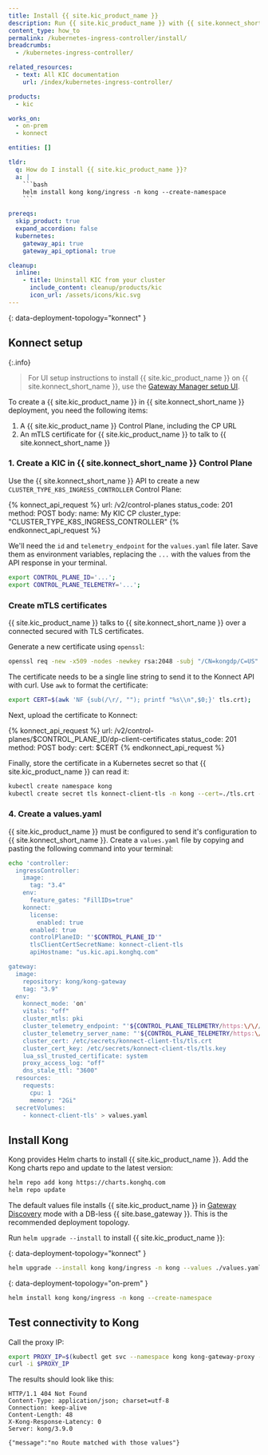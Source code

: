 ```yaml
---
title: Install {{ site.kic_product_name }}
description: Run {{ site.kic_product_name }} with {{ site.konnect_short_name }} or on-prem using Helm
content_type: how_to
permalink: /kubernetes-ingress-controller/install/
breadcrumbs:
  - /kubernetes-ingress-controller/

related_resources:
  - text: All KIC documentation
    url: /index/kubernetes-ingress-controller/

products:
  - kic

works_on:
  - on-prem
  - konnect

entities: []

tldr:
  q: How do I install {{ site.kic_product_name }}?
  a: |
    ```bash
    helm install kong kong/ingress -n kong --create-namespace
    ```

prereqs:
  skip_product: true
  expand_accordion: false
  kubernetes:
    gateway_api: true
    gateway_api_optional: true

cleanup:
  inline:
    - title: Uninstall KIC from your cluster
      include_content: cleanup/products/kic
      icon_url: /assets/icons/kic.svg
---
```


{: data-deployment-topology="konnect" }
## Konnect setup

{:.info}
> For UI setup instructions to install {{ site.kic_product_name }} on {{ site.konnect_short_name }}, use the [Gateway Manager setup UI](https://cloud.konghq.com/us/gateway-manager/create-control-plane).

To create a {{ site.kic_product_name }} in {{ site.konnect_short_name }} deployment, you need the following items:

1. A {{ site.kic_product_name }} Control Plane, including the CP URL
1. An mTLS certificate for {{ site.kic_product_name }} to talk to {{ site.konnect_short_name }}

### 1. Create a KIC in {{ site.konnect_short_name }} Control Plane

Use the {{ site.konnect_short_name }} API to create a new `CLUSTER_TYPE_K8S_INGRESS_CONTROLLER` Control Plane:

<!--vale off-->
{% konnect_api_request %}
url: /v2/control-planes
status_code: 201
method: POST
body:
    name: My KIC CP
    cluster_type: "CLUSTER_TYPE_K8S_INGRESS_CONTROLLER"
{% endkonnect_api_request %}
<!--vale on-->

We'll need the `id` and `telemetry_endpoint` for the `values.yaml` file later. Save them as environment variables, replacing the `...` with the values from the API response in your terminal.

```bash
export CONTROL_PLANE_ID='...';
export CONTROL_PLANE_TELEMETRY='...';
```

### Create mTLS certificates

{{ site.kic_product_name }} talks to {{ site.konnect_short_name }} over a connected secured with TLS certificates.

Generate a new certificate using `openssl`:

```bash
openssl req -new -x509 -nodes -newkey rsa:2048 -subj "/CN=kongdp/C=US" -keyout ./tls.key -out ./tls.crt
```

The certificate needs to be a single line string to send it to the Konnect API with curl. Use `awk` to format the certificate:

```bash
export CERT=$(awk 'NF {sub(/\r/, ""); printf "%s\\n",$0;}' tls.crt);
```

Next, upload the certificate to Konnect:

<!--vale off-->
{% konnect_api_request %}
url: /v2/control-planes/$CONTROL_PLANE_ID/dp-client-certificates
status_code: 201
method: POST
body:
    cert: $CERT
{% endkonnect_api_request %}
<!--vale on-->

Finally, store the certificate in a Kubernetes secret so that {{ site.kic_product_name }} can read it:

```bash
kubectl create namespace kong
kubectl create secret tls konnect-client-tls -n kong --cert=./tls.crt --key=./tls.key
```

### 4. Create a values.yaml

{{ site.kic_product_name }} must be configured to send it's configuration to {{ site.konnect_short_name }}. Create a `values.yaml` file by copying and pasting the following command into your terminal:

```bash
echo 'controller:
  ingressController:
    image:
      tag: "3.4"
    env:
      feature_gates: "FillIDs=true"
    konnect:
      license:
        enabled: true
      enabled: true
      controlPlaneID: "'$CONTROL_PLANE_ID'"
      tlsClientCertSecretName: konnect-client-tls
      apiHostname: "us.kic.api.konghq.com"

gateway:
  image:
    repository: kong/kong-gateway
    tag: "3.9"
  env:
    konnect_mode: 'on'
    vitals: "off"
    cluster_mtls: pki
    cluster_telemetry_endpoint: "'${CONTROL_PLANE_TELEMETRY/https:\/\//}':443"
    cluster_telemetry_server_name: "'${CONTROL_PLANE_TELEMETRY/https:\/\//}'"
    cluster_cert: /etc/secrets/konnect-client-tls/tls.crt
    cluster_cert_key: /etc/secrets/konnect-client-tls/tls.key
    lua_ssl_trusted_certificate: system
    proxy_access_log: "off"
    dns_stale_ttl: "3600"
  resources:
    requests:
      cpu: 1
      memory: "2Gi"
  secretVolumes:
    - konnect-client-tls' > values.yaml
```

## Install Kong

Kong provides Helm charts to install {{ site.kic_product_name }}. Add the Kong charts repo and update to the latest version:

```bash
helm repo add kong https://charts.konghq.com
helm repo update
```

The default values file installs {{ site.kic_product_name }} in [Gateway Discovery](#) mode with a DB-less {{ site.base_gateway }}. This is the recommended deployment topology.

Run `helm upgrade --install` to install {{ site.kic_product_name }}:

{: data-deployment-topology="konnect" }
```bash
helm upgrade --install kong kong/ingress -n kong --values ./values.yaml
```

{: data-deployment-topology="on-prem" }
```bash
helm install kong kong/ingress -n kong --create-namespace
```

## Test connectivity to Kong

Call the proxy IP:

```bash
export PROXY_IP=$(kubectl get svc --namespace kong kong-gateway-proxy -o jsonpath='{range .status.loadBalancer.ingress[0]}{@.ip}{@.hostname}{end}')
curl -i $PROXY_IP
```

The results should look like this:

```
HTTP/1.1 404 Not Found
Content-Type: application/json; charset=utf-8
Connection: keep-alive
Content-Length: 48
X-Kong-Response-Latency: 0
Server: kong/3.9.0

{"message":"no Route matched with those values"}
```

